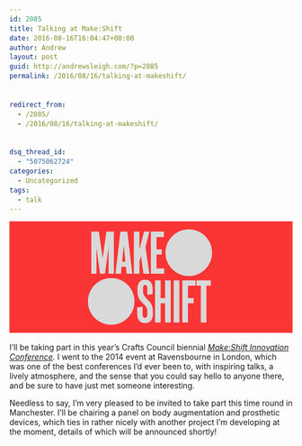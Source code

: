 ```yaml
---
id: 2085
title: Talking at Make:Shift
date: 2016-08-16T16:04:47+00:00
author: Andrew
layout: post
guid: http://andrewsleigh.com/?p=2085
permalink: /2016/08/16/talking-at-makeshift/


redirect_from:
  - /2085/
  - /2016/08/16/talking-at-makeshift/


dsq_thread_id:
  - "5075062724"
categories:
  - Uncategorized
tags:
  - talk
---
```

[<img class="aligncenter size-full wp-image-2086" src="/assets/2016/08/make-shift-banner-1.png" alt="make-shift-banner"     />](http://www.craftscouncil.org.uk/what-we-do/makeshift/)

I&#8217;ll be taking part in this year&#8217;s Crafts Council biennial _[Make:Shift Innovation Conference](http://www.craftscouncil.org.uk/what-we-do/makeshift/)._ I went to the 2014 event at Ravensbourne in London, which was one of the best conferences I&#8217;d ever been to, with inspiring talks, a lively atmosphere, and the sense that you could say hello to anyone there, and be sure to have just met someone interesting.

Needless to say, I&#8217;m very pleased to be invited to take part this time round in Manchester. I&#8217;ll be chairing a panel on body augmentation and prosthetic devices, which ties in rather nicely with another project I&#8217;m developing at the moment, details of which will be announced shortly!